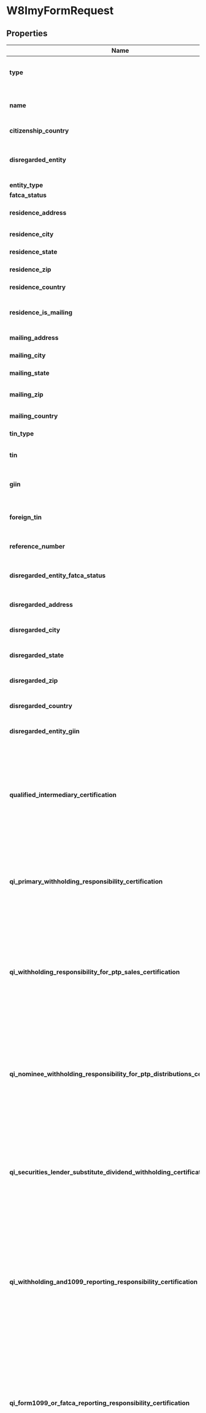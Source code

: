 # W8ImyFormRequest


## Properties

Name | Type | Description | Notes
------------ | ------------- | ------------- | -------------
**type** | **str** | The form type (always \&quot;w8imy\&quot; for this model). | [optional] [readonly] 
**name** | **str** | The name of the individual or entity associated with the form. | [optional] 
**citizenship_country** | **str** | The country of citizenship. | [optional] 
**disregarded_entity** | **str** | The name of the disregarded entity receiving the payment (if applicable). | [optional] 
**entity_type** | **str** | The entity type. | [optional] 
**fatca_status** | **str** | The FATCA status. | [optional] 
**residence_address** | **str** | The residential address of the individual or entity. | [optional] 
**residence_city** | **str** | The city of residence. | [optional] 
**residence_state** | **str** | The state of residence. | [optional] 
**residence_zip** | **str** | The ZIP code of the residence. | [optional] 
**residence_country** | **str** | The country of residence. | [optional] 
**residence_is_mailing** | **bool** | Indicates whether the residence address is also the mailing address. | [optional] 
**mailing_address** | **str** | The mailing address. | [optional] 
**mailing_city** | **str** | The city of the mailing address. | [optional] 
**mailing_state** | **str** | The state of the mailing address. | [optional] 
**mailing_zip** | **str** | The ZIP code of the mailing address. | [optional] 
**mailing_country** | **str** | The country of the mailing address. | [optional] 
**tin_type** | **str** | The type of TIN provided. | [optional] 
**tin** | **str** | The taxpayer identification number (TIN). | [optional] 
**giin** | **str** | The global intermediary identification number (GIIN). | [optional] 
**foreign_tin** | **str** | The foreign taxpayer identification number (TIN). | [optional] 
**reference_number** | **str** | A reference number for the form. | [optional] 
**disregarded_entity_fatca_status** | **str** | The FATCA status of disregarded entity or branch receiving payment. | [optional] 
**disregarded_address** | **str** | The address for disregarded entities. | [optional] 
**disregarded_city** | **str** | The city for disregarded entities. | [optional] 
**disregarded_state** | **str** | The state for disregarded entities. | [optional] 
**disregarded_zip** | **str** | The ZIP code for disregarded entities. | [optional] 
**disregarded_country** | **str** | The country for disregarded entities. | [optional] 
**disregarded_entity_giin** | **str** | The GIIN for disregarded entities. | [optional] 
**qualified_intermediary_certification** | **bool** | Certifies that the entity is a Qualified Intermediary (QI) acting in accordance with its QI Agreement,  providing required withholding statements and documentation for relevant tax withholding purposes. | [optional] 
**qi_primary_withholding_responsibility_certification** | **bool** | Certifies that the Qualified Intermediary assumes primary withholding responsibility  under chapters 3 and 4 for the specified accounts. | [optional] 
**qi_withholding_responsibility_for_ptp_sales_certification** | **bool** | Certifies that the Qualified Intermediary assumes primary withholding and reporting responsibility under section 1446(f)  for amounts realized from sales of interests in publicly traded partnerships. | [optional] 
**qi_nominee_withholding_responsibility_for_ptp_distributions_certification** | **bool** | Certifies that the Qualified Intermediary assumes primary withholding responsibility as a nominee  under Regulations section 1.1446-4(b)(3) for publicly traded partnership distributions. | [optional] 
**qi_securities_lender_substitute_dividend_withholding_certification** | **bool** | Certifies that the Qualified Intermediary is acting as a qualified securities lender and assumes primary withholding  and reporting responsibilities for U.S. source substitute dividend payments. | [optional] 
**qi_withholding_and1099_reporting_responsibility_certification** | **bool** | Certifies that the Qualified Intermediary assumes primary withholding under chapters 3 and 4, and primary Form 1099 reporting  and backup withholding responsibility for U.S. source interest and substitute interest payments. | [optional] 
**qi_form1099_or_fatca_reporting_responsibility_certification** | **bool** | Certifies that the Qualified Intermediary assumes Form 1099 reporting and backup withholding responsibility,  or FATCA reporting responsibility as a participating or registered deemed-compliant FFI,  for accounts held by specified U.S. persons. | [optional] 
**qi_opt_out_of_form1099_reporting_certification** | **bool** | Certifies that the Qualified Intermediary does not assume primary Form 1099 reporting  and backup withholding responsibility for the accounts associated with this form. | [optional] 
**qi_withholding_rate_pool_certification** | **bool** | Certifies that the Qualified Intermediary meets the requirements for allocating payments  to a chapter 4 withholding rate pool of U.S. payees under Regulations section 1.6049-4(c)(4)(iii). | [optional] 
**qi_intermediary_or_flow_through_entity_documentation_certification** | **bool** | Certifies that the Qualified Intermediary has obtained or will obtain documentation confirming the status of any intermediary  or flow-through entity as a participating FFI, registered deemed-compliant FFI,  or QI for U.S. payees in a chapter 4 withholding rate pool. | [optional] 
**qualified_derivatives_dealer_certification** | **bool** | Certifies that the Qualified Derivatives Dealer (QDD) is approved by the IRS and assumes primary withholding  and reporting responsibilities for payments related to potential section 871(m) transactions. | [optional] 
**qdd_corporation** | **bool** | Indicates QDD classification is Corporation. | [optional] 
**qdd_partnership** | **bool** | Indicates QDD classification is Partnership. | [optional] 
**qdd_disregarded_entity** | **bool** | Indicates QDD classification is Disregarded Entity. | [optional] 
**nonqualified_intermediary_certification** | **bool** | Certifies that the entity is not acting as a Qualified Intermediary  and is not acting for its own account for the accounts covered by this form. | [optional] 
**nqi_withholding_statement_transmission_certification** | **bool** | Certifies that the nonqualified intermediary is submitting this form to transmit withholding certificates  and/or other required documentation along with a withholding statement. | [optional] 
**nqi_withholding_rate_pool_compliance_certification** | **bool** | Certifies that the nonqualified intermediary meets the requirements of Regulations section 1.6049-4(c)(4)(iii)  for U.S. payees included in a withholding rate pool, excluding publicly traded partnership distributions. | [optional] 
**nqi_qualified_securities_lender_certification** | **bool** | Certifies that the nonqualified intermediary is acting as a qualified securities lender (not as a QI)  and assumes primary withholding and reporting responsibilities for U.S. source substitute dividend payments. | [optional] 
**nqi_alternative_withholding_statement_verification_certification** | **bool** | Certifies that the nonqualified intermediary has verified, or will verify,  all information on alternative withholding statements for consistency with account data to determine the correct withholding rate,  as required under sections 1441 or 1471. | [optional] 
**territory_financial_institution_certification** | **bool** | Certifies that the entity is a financial institution (other than an investment entity) that is incorporated  or organized under the laws of a possession of the United States. | [optional] 
**tfi_treated_as_us_person_certification** | **bool** | Certifies that the territory financial institution agrees to be treated as a U.S. person  for chapters 3 and 4 purposes concerning reportable amounts and withholdable payments. | [optional] 
**tfi_withholding_statement_transmission_certification** | **bool** | Certifies that the territory financial institution is transmitting withholding certificates or other required documentation  and has provided or will provide a withholding statement for reportable or withholdable payments. | [optional] 
**tfi_treated_as_us_person_for_ptp_sales_certification** | **bool** | Certifies that the territory financial institution agrees to be treated as a U.S. person  under Regulations section 1.1446(f)-4(a)(2)(i)(B) for amounts realized from sales of publicly traded partnership interests. | [optional] 
**tfi_nominee_us_person_for_ptp_distributions_certification** | **bool** | Certifies that the territory financial institution agrees to be treated as a U.S. person  and as a nominee for purposes of publicly traded partnership distributions under the applicable regulations. | [optional] 
**tfi_not_nominee_for_ptp_distributions_certification** | **bool** | Certifies that the territory financial institution is not acting as a nominee for publicly traded partnership distributions  and is providing withholding statements for those distributions. | [optional] 
**us_branch_non_effectively_connected_income_certification** | **bool** | Certifies that the U.S. branch is receiving reportable or withholdable payments  that are not effectively connected income, PTP distributions, or proceeds from PTP sales. | [optional] 
**us_branch_agreement_to_be_treated_as_us_person_certification** | **bool** | Certifies that the U.S. branch of a foreign bank or insurance company agrees to be treated as a U.S. person  for reportable amounts or withholdable payments under the applicable regulations. | [optional] 
**us_branch_withholding_statement_and_compliance_certification** | **bool** | Certifies that the U.S. branch is transmitting required documentation  and withholding statements for reportable or withholdable payments and is applying the appropriate FATCA regulations. | [optional] 
**us_branch_acting_as_us_person_for_ptp_sales_certification** | **bool** | Certifies that the U.S. branch is acting as a U.S. person  for purposes of amounts realized from sales of publicly traded partnership interests under the applicable regulations. | [optional] 
**us_branch_nominee_for_ptp_distributions_certification** | **bool** | Certifies that the U.S. branch is treated as a U.S. person  and as a nominee for publicly traded partnership distributions under the applicable regulations. | [optional] 
**us_branch_not_nominee_for_ptp_distributions_certification** | **bool** | Certifies that the U.S. branch is not acting as a nominee for publicly traded partnership distributions  and is providing the required withholding statements. | [optional] 
**withholding_foreign_partnership_or_trust_certification** | **bool** | Certifies that the entity is a withholding foreign partnership (WP) or a withholding foreign trust (WT)  that is compliant with the terms of its WP or WT agreement. | [optional] 
**nonwithholding_foreign_entity_withholding_statement_certification** | **bool** | Certifies that the entity is a nonwithholding foreign partnership or trust,  providing the form for non-effectively connected payments and transmitting required withholding documentation for chapters 3 and 4. | [optional] 
**foreign_entity_partner_in_lower_tier_partnership_certification** | **bool** | Certifies that the entity is a foreign partnership or grantor trust acting as a partner in a lower-tier partnership  and is submitting the form for purposes of section 1446(a). | [optional] 
**foreign_partnership_amount_realized_section1446_f_certification** | **bool** | Certifies that the entity is a foreign partnership receiving an amount realized  from the transfer of a partnership interest for purposes of section 1446(f). | [optional] 
**foreign_partnership_modified_amount_realized_certification** | **bool** | Certifies that the foreign partnership is providing a withholding statement for a modified amount realized  from the transfer of a partnership interest, when applicable. | [optional] 
**foreign_grantor_trust_amount_realized_allocation_certification** | **bool** | Certifies that the foreign grantor trust is submitting the form on behalf of each grantor or owner  and providing a withholding statement to allocate the amount realized in accordance with the regulations. | [optional] 
**alternative_withholding_statement_reliance_certification** | **bool** | Certifies that the entity may rely on the information in all associated withholding certificates  under the applicable standards of knowledge in sections 1441 or 1471 when providing an alternative withholding statement. | [optional] 
**np_ffi_with_exempt_beneficial_owners_certification** | **bool** | Certifies that the nonparticipating FFI is transmitting withholding documentation  and providing a statement allocating payment portions to exempt beneficial owners. | [optional] 
**ffi_sponsoring_entity** | **str** | The name of the entity that sponsors the foreign financial institution (FFI). | [optional] 
**investment_entity_certification** | **bool** | Certifies that the entity is an investment entity, not a QI, WP, or WT, and has an agreement with a sponsoring entity. | [optional] 
**controlled_foreign_corporation_certification** | **bool** | Certifies that the entity is a controlled foreign corporation sponsored by a U.S. financial institution, not a QI, WP, or WT,  and shares a common electronic account system for full transparency. | [optional] 
**owner_documented_ffi_certification** | **bool** | Certifies that the FFI meets all requirements to qualify as an owner-documented FFI, including restrictions on activities,  ownership, and account relationships. | [optional] 
**owner_documented_ffi_reporting_statement_certification** | **bool** | Certifies that the FFI will provide a complete owner reporting statement  and required documentation for each relevant owner or debt holder. | [optional] 
**owner_documented_ffi_auditor_letter_certification** | **bool** | Certifies that the FFI has provided or will provide an auditor’s letter and required owner documentation,  including a reporting statement and Form W-9s, to meet owner-documented FFI requirements under the regulations. | [optional] 
**compliant_nonregistering_local_bank_certification** | **bool** | Certifies that the FFI operates solely as a limited bank or credit union within its country, meets asset thresholds,  and has no foreign operations or affiliations outside its country of organization. | [optional] 
**compliant_ffi_low_value_accounts_certification** | **bool** | Certifies that the FFI is not primarily engaged in investment activities, maintains only low-value accounts,  and has limited total assets within its group. | [optional] 
**sponsored_closely_held_entity_sponsoring_entity** | **str** | The name of sponsoring entity for a certified deemed-compliant, closely held investment vehicle. | [optional] 
**sponsored_closely_held_investment_vehicle_certification** | **bool** | Certifies that the entity is a sponsored investment entity with 20 or fewer individual owners,  and that all compliance obligations are fulfilled by the sponsoring entity. | [optional] 
**compliant_limited_life_debt_entity_certification** | **bool** | Certifies that the entity qualifies as a limited life debt investment entity based on its formation date, issuance terms,  and compliance with regulatory requirements. | [optional] 
**investment_entity_no_financial_accounts_certification** | **bool** | Certifies that the entity is a financial institution solely because it is an investment entity under regulations  and the entity does not maintain financial accounts. | [optional] 
**restricted_distributor_certification** | **bool** | Certifies that the entity qualifies as a restricted distributor based on its operations, customer base, regulatory compliance,  and financial and geographic limitations. | [optional] 
**restricted_distributor_agreement_certification** | **bool** | Certifies that the entity is, and has been, bound by distribution agreements prohibiting sales of fund interests to  specified U.S. persons and certain non-U.S. entities. | [optional] 
**restricted_distributor_preexisting_sales_compliance_certification** | **bool** | Certifies that the entity complies with distribution restrictions for U.S.-linked investors  and has addressed any preexisting sales in accordance with FATCA regulations. | [optional] 
**foreign_central_bank_of_issue_certification** | **bool** | Certifies that the entity is treated as the beneficial owner of the payment solely  for purposes of chapter 4 under Regulations section 1.1471-6(d)(4). | [optional] 
**nonreporting_iga_ffi_certification** | **bool** | Certifies that the entity meets the requirements to be considered a nonreporting financial institution to an applicable IGA. | [optional] 
**iga_country** | **str** | The country for the applicable IGA with the United States. | [optional] 
**iga_model** | **str** | The applicable IGA model. | [optional] 
**iga_legal_status_treatment** | **str** | Specifies how the applicable IGA is treated under the IGA provisions or Treasury regulations. | [optional] 
**iga_ffi_trustee_or_sponsor** | **str** | The trustee or sponsor name for the nonreporting IGA FFI. | [optional] 
**iga_ffi_trustee_is_foreign** | **bool** | Indicates whether the trustee for the nonreporting IGA FFI is foreign. | [optional] 
**treaty_qualified_pension_fund_certification** | **bool** | Certifies that the entity is a pension or retirement fund established in a treaty country  and is entitled to treaty benefits on U.S. source income. | [optional] 
**qualified_retirement_fund_certification** | **bool** | Certifies that the entity is a government-regulated retirement fund meeting specific requirements for contributions, tax exemption,  beneficiary limits, and distribution restrictions. | [optional] 
**narrow_participation_retirement_fund_certification** | **bool** | Certifies that the entity is a government-regulated retirement fund with fewer than 50 participants, limited foreign ownership,  and employer sponsorship that is not from investment entities or passive NFFEs. | [optional] 
**section401_a_equivalent_pension_plan_certification** | **bool** | Certifies that the entity is formed under a pension plan meeting section 401(a) requirements, except for being U.S.-trust funded. | [optional] 
**investment_entity_for_retirement_funds_certification** | **bool** | Certifies that the entity is established solely to earn income for the benefit of qualifying retirement funds  or accounts under applicable FATCA regulations or IGAs. | [optional] 
**exempt_beneficial_owner_sponsored_retirement_fund_certification** | **bool** | Certifies that the entity is established and sponsored by a qualifying exempt beneficial owner to provide retirement, disability,  or death benefits to individuals based on services performed for the sponsor. | [optional] 
**excepted_nonfinancial_group_entity_certification** | **bool** | Certifies that the entity is a holding company, treasury center, or captive finance company operating within a nonfinancial group  and not functioning as an investment or financial institution. | [optional] 
**excepted_nonfinancial_start_up_certification** | **bool** | Certifies that the entity is a recently formed startup NFFE investing in a non-financial business  and is not operating as or presenting itself as an investment fund. | [optional] 
**startup_formation_or_resolution_date** | **date** | The date the start-up company was formed on (or, in case of new line of business, the date of board resolution approving the  new line of business). | [optional] 
**excepted_nonfinancial_entity_in_liquidation_or_bankruptcy_certification** | **bool** | Certifies that the entity is in liquidation, reorganization, or bankruptcy and intends to operate as a nonfinancial entity,  with supporting documentation available if the process exceeds three years. | [optional] 
**nonfinancial_entity_filing_date** | **date** | The filed date for a plan of reorganization, liquidation or bankruptcy. | [optional] 
**publicly_traded_nffe_certification** | **bool** | Certifies that the entity is a foreign corporation that is not a financial institution  and whose stock is regularly traded on an established securities market. | [optional] 
**publicly_traded_nffe_securities_market** | **str** | The name of the securities market where the corporation&#39;s stock is regularly traded. | [optional] 
**nffe_affiliate_of_publicly_traded_entity_certification** | **bool** | Certifies that the entity is a foreign corporation that is not a financial institution  and is affiliated with a publicly traded entity within the same expanded affiliated group. | [optional] 
**publicly_traded_entity** | **str** | The name of the affiliated entity whose stock is regularly traded on an established securities market. | [optional] 
**nffe_affiliate_of_publicly_traded_entity_securities_market** | **str** | The name of the established securities market where the affiliated entity&#39;s stock is traded. | [optional] 
**excepted_territory_nffe_certification** | **bool** | Certifies that the entity is organized in a U.S. possession, is not engaged in financial activities,  and is entirely owned by bona fide residents of that possession. | [optional] 
**active_nffe_certification** | **bool** | Certifies that the entity is a foreign non-financial institution with less than 50% passive income  and less than 50% of its assets producing or held to produce passive income. | [optional] 
**passive_nffe_certification** | **bool** | Certifies that the entity is a foreign non-financial entity that does not qualify for any other NFFE category  and is not a financial institution. | [optional] 
**sponsored_direct_reporting_nffe_certification** | **bool** | Certifies that the entity is a sponsored direct reporting NFFE. | [optional] 
**direct_reporting_nffe_sponsoring_entity** | **str** | The name of the entity that sponsors the direct reporting NFFE. | [optional] 
**signer_name** | **str** | The name of the signer. | [optional] 
**e_delivery_consented_at** | **datetime** | The date when e-delivery was consented. | [optional] 
**signature** | **str** | The signature of the form. | [optional] 
**company_id** | **str** | The ID of the associated company. | 
**reference_id** | **str** | A reference identifier for the form. | [optional] 
**email** | **str** | The email address of the individual associated with the form. | [optional] 

## Example

```python
from Avalara.SDK.models.A1099.V2.w8_imy_form_request import W8ImyFormRequest

# TODO update the JSON string below
json = "{}"
# create an instance of W8ImyFormRequest from a JSON string
w8_imy_form_request_instance = W8ImyFormRequest.from_json(json)
# print the JSON string representation of the object
print(W8ImyFormRequest.to_json())

# convert the object into a dict
w8_imy_form_request_dict = w8_imy_form_request_instance.to_dict()
# create an instance of W8ImyFormRequest from a dict
w8_imy_form_request_from_dict = W8ImyFormRequest.from_dict(w8_imy_form_request_dict)
```
[[Back to Model list]](../README.md#documentation-for-models) [[Back to API list]](../README.md#documentation-for-api-endpoints) [[Back to README]](../README.md)


